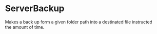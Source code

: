 # ServerBackup
Makes a back up form a given folder path into a destinated file instructed the amount of time.
